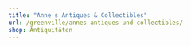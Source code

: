 ```yaml
---
title: "Anne's Antiques & Collectibles"
url: /greenville/annes-antiques-und-collectibles/
shop: Antiquitäten
---
```


